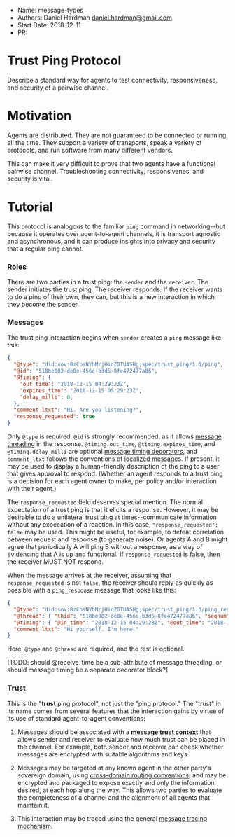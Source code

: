 - Name: message-types
- Authors: Daniel Hardman <daniel.hardman@gmail.com>
- Start Date: 2018-12-11
- PR:

# Trust Ping Protocol
[summary]: #summary

Describe a standard way for agents to test connectivity,
responsiveness, and security of a pairwise channel.

# Motivation
[motivation]: #motivation

Agents are distributed. They are not guaranteed to be
connected or running all the time. They support a
variety of transports, speak a variety of protocols,
and run software from many different vendors.

This can make it very difficult to prove that two
agents have a functional pairwise channel. Troubleshooting
connectivity, responsivenes, and security is vital.

# Tutorial
[tutorial]: #tutorial

This protocol is analogous to the familiar `ping`
command in networking--but because it operates
over agent-to-agent channels, it is transport
agnostic and asynchronous, and it can produce insights
into privacy and security that a regular ping
cannot.

### Roles

There are two parties in a trust ping: the `sender`
and the `receiver`. The sender initiates the trust
ping. The receiver responds. If the receiver wants
to do a ping of their own, they can, but this is a
new interaction in which they become the sender.

### Messages

The trust ping interaction begins when `sender`
creates a `ping` message like this:

```JSON
{
  "@type": "did:sov:BzCbsNYhMrjHiqZDTUASHg;spec/trust_ping/1.0/ping",
  "@id": "518be002-de8e-456e-b3d5-8fe472477a86",
  "@timing": {
    "out_time": "2018-12-15 04:29:23Z",
    "expires_time": "2018-12-15 05:29:23Z",
    "delay_milli": 0,
  },
  "comment_ltxt": "Hi. Are you listening?",
  "response_requested": true
}
```

Only `@type` is required. `@id` is strongly recommended, as it
allows [message threading](https://github.com/hyperledger/indy-hipe/pull/30)
in the response. `@timing.out_time`, `@timing.expires_time`, and `@timing.delay_milli`
are optional [message timing decorators](
https://github.com/hyperledger/indy-hipe/pull/68), and `comment_ltxt`
follows the conventions of [localized messages](
https://github.com/hyperledger/indy-hipe/pull/64). If present, it may
be used to display a human-friendly description of the ping to a user
that gives approval to respond. (Whether an agent responds to a trust
ping is a decision for each agent owner to make, per policy and/or
interaction with their agent.)

The `response_requested` field deserves special mention. The normal
expectation of a trust ping is that it elicits a response. However, it
may be desirable to do a unilateral trust ping at times--communicate
information without any expecation of a reaction. In this case,
`"response_requested": false` may be used. This might be useful, for
example, to defeat correlation between request and response (to generate
noise). Or agents A and B might agree that periodically A will ping B
without a response, as a way of evidencing that A is up and functional.
If `response_requested` is false, then the receiver MUST NOT respond.

When the message arrives at the receiver, assuming that `response_requested`
is not `false`, the receiver should reply as quickly as possible with a
`ping_response` message that looks like this:

```JSON
{
  "@type": "did:sov:BzCbsNYhMrjHiqZDTUASHg;spec/trust_ping/1.0/ping_response",
  "@thread": { "thid": "518be002-de8e-456e-b3d5-8fe472477a86", "seqnum": 0 },
  "@timing": { "@in_time": "2018-12-15 04:29:28Z", "@out_time": "2018-12-15 04:31:00Z"},
  "comment_ltxt": "Hi yourself. I'm here."
}
```

Here, `@type` and `@thread` are required, and the rest is optional.

[TODO: should @receive_time be a sub-attribute of message threading, or
should message timing be a separate decorator block?]

### Trust

This is the "**trust** ping protocol", not just the "ping protocol."
The "trust" in its name comes from several features that the interaction
gains by virtue of its use of standard agent-to-agent conventions:

1. Messages should be associated with a [__message trust context__](
https://docs.google.com/document/d/13ykeuY8sWFktvrL_3d5W2R8EKWprwD3vjVM7B4Lq5HY/edit#heading=h.4uyz6jh4ou1h)
that allows sender and receiver to evaluate how much trust can be placed
in the channel. For example, both sender and receiver can check whether
messages are encrypted with suitable algorithms and keys.

2. Messages may be targeted at any known agent in the other party's sovereign
domain, using [cross-domain routing conventions](
https://github.com/hyperledger/indy-hipe/blob/master/text/0022-cross-domain-messaging/README.md),
and may be encrypted and
packaged to expose exactly and only the information desired, at each hop
along the way. This allows two parties to evaluate the completeness of
a channel and the alignment of all agents that maintain it.

3. This interaction may be traced using the general [message tracing
mechanism](https://github.com/hyperledger/indy-hipe/pull/60).
